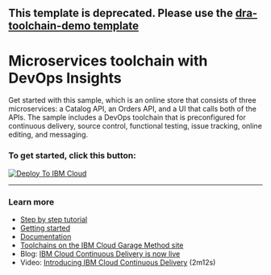 ## This template is deprecated. Please use the [dra-toolchain-demo template](https://github.com/open-toolchain/dra-toolchain-demo)


# Microservices toolchain with DevOps Insights

Get started with this sample, which is an online store that consists of three microservices: a Catalog API, an Orders API, and a UI that calls both of the APIs. The sample includes a DevOps toolchain that is preconfigured for continuous delivery, source control, functional testing, issue tracking, online editing, and messaging. 

### To get started, click this button:
[![Deploy To IBM Cloud](https://cloud.ibm.com/devops/graphics/create_toolchain_button.png)](https://cloud.ibm.com/devops/setup/deploy/?repository=https%3A//github.com/open-toolchain/toolchain-demo.git)
 
---
### Learn more

* [Step by step tutorial](https://www.ibm.com/devops/method/tutorials/tutorial_toolchain_microservices)
* [Getting started](https://cloud.ibm.com/devops)
* [Documentation](https://cloud.ibm.com/docs/services/ContinuousDelivery/index.html?pos=2)
* [Toolchains on the IBM Cloud Garage Method site](https://www.ibm.com/devops/method/category/tools)
* Blog: [IBM Cloud Continuous Delivery is now live](https://www.ibm.com/blogs/bluemix/2016/11/bluemix-continuous-delivery-is-now-live/)
* Video: [Introducing IBM Cloud Continuous Delivery](https://www.youtube.com/watch?v=QPSAZ64APpc&feature=youtu.be) (2m12s)


